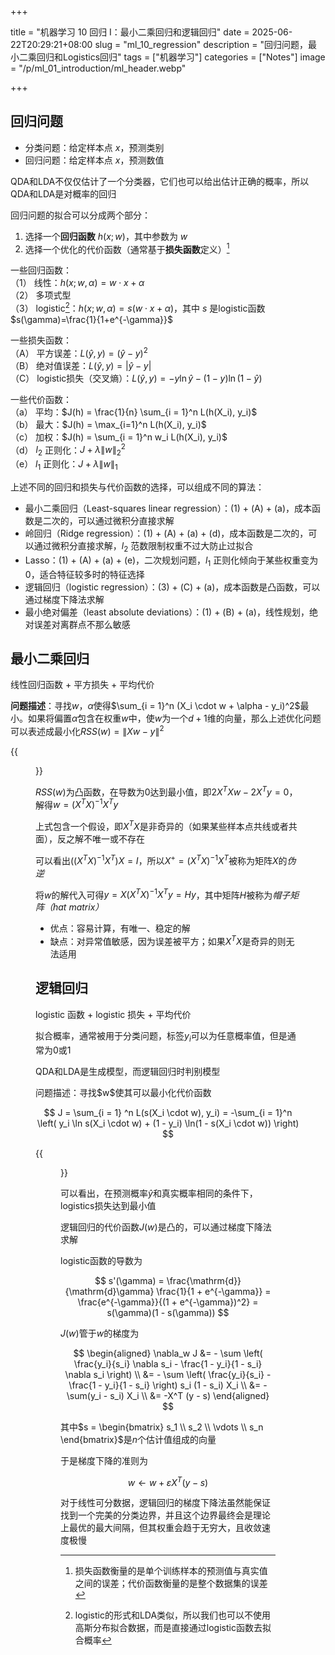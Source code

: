 +++

title = "机器学习 10 回归 I：最小二乘回归和逻辑回归"
date = 2025-06-22T20:29:21+08:00
slug = "ml_10_regression"
description = "回归问题，最小二乘回归和Logistics回归"
tags = ["机器学习"]
categories = ["Notes"]
image = "/p/ml_01_introduction/ml_header.webp"

+++

## 回归问题

- 分类问题：给定样本点 $x$，预测类别
- 回归问题：给定样本点 $x$，预测数值

QDA和LDA不仅仅估计了一个分类器，它们也可以给出估计正确的概率，所以QDA和LDA是对概率的回归

回归问题的拟合可以分成两个部分：

1. 选择一个**回归函数** $h(x;w)$，其中参数为 $w$
2. 选择一个优化的代价函数（通常基于**损失函数**定义）[^1]

一些回归函数：  
（1） 线性：$h(x;w,\alpha)=w\cdot x + \alpha$  
（2） 多项式型  
（3） logistic[^2]：$h(x;w,\alpha)=s(w\cdot x + \alpha)$，其中 $s$ 是logistic函数 $s(\gamma)=\frac{1}{1+e^{-\gamma}}$

一些损失函数：  
（A） 平方误差：$L(\hat{y}, y) = (\hat{y} - y)^2$  
（B） 绝对值误差：$L(\hat{y}, y) = |\hat{y} - y|$  
（C） logistic损失（交叉熵）：$L(\hat{y}, y) = -y \ln \hat{y} - (1 - y) \ln (1 - \hat{y})$

一些代价函数：  
（a） 平均：$J(h) = \frac{1}{n} \sum_{i = 1}^n L(h(X_i), y_i)$  
（b） 最大：$J(h) = \max_{i=1}^n L(h(X_i), y_i)$  
（c） 加权：$J(h) = \sum_{i = 1}^n w_i L(h(X_i), y_i)$  
（d） $l_2$ 正则化：$J + \lambda \|w\|_2^2$  
（e） $l_1$ 正则化：$J + \lambda \|w\|_1$

上述不同的回归和损失与代价函数的选择，可以组成不同的算法：

- 最小二乘回归（Least-squares linear regression）：(1) + (A) + (a)，成本函数是二次的，可以通过微积分直接求解
- 岭回归（Ridge regression）：(1) + (A) + (a) + (d)，成本函数是二次的，可以通过微积分直接求解，$l_2$ 范数限制权重不过大防止过拟合
- Lasso：(1) + (A) + (a) + (e)，二次规划问题，$l_1$ 正则化倾向于某些权重变为0，适合特征较多时的特征选择
- 逻辑回归（logistic regression）：(3) + (C) + (a)，成本函数是凸函数，可以通过梯度下降法求解
- 最小绝对偏差（least absolute deviations）：(1) + (B) + (a)，线性规划，绝对误差对离群点不那么敏感

## 最小二乘回归

线性回归函数 + 平方损失 + 平均代价

**问题描述**：寻找$w$，$\alpha$使得$\sum_{i = 1}^n (X_i \cdot w + \alpha - y_i)^2$最小。如果将偏置$\alpha$包含在权重$w$中，使$w$为一个$d+1$维的向量，那么上述优化问题可以表述成最小化$RSS(w) = \| X w - y \|^2$

{{<figure src="elfebiapeohphceccdmmh_lineregress.png" width=300 >}}

$RSS(w)$为凸函数，在导数为$0$达到最小值，即$2X^TXw - 2X^T y = 0$，解得$w = (X^T X)^{-1} X^T y$

上式包含一个假设，即$X^T X$是非奇异的（如果某些样本点共线或者共面），反之解不唯一或不存在

可以看出$((X^T X)^{-1} X^T)X=I$，所以$X^+ = (X^T X)^{-1} X^T$被称为矩阵$X$的*伪逆*

将$w$的解代入可得$y=X(X^T X)^{-1} X^T y = Hy$，其中矩阵$H$被称为*帽子矩阵（hat matrix）*

- 优点：容易计算，有唯一、稳定的解
- 缺点：对异常值敏感，因为误差被平方；如果$X^T X$是奇异的则无法适用

## 逻辑回归

logistic 函数 + logistic 损失 + 平均代价

拟合概率，通常被用于分类问题，标签$y_i$可以为任意概率值，但是通常为$0$或$1$

QDA和LDA是生成模型，而逻辑回归时判别模型

问题描述：寻找\$w\$使其可以最小化代价函数

$$
J = \sum_{i = 1} ^n L(s(X_i \cdot w), y_i) = -\sum_{i = 1}^n \left( y_i \ln s(X_i \cdot w) + (1 - y_i) \ln(1 - s(X_i \cdot w)) \right)
$$

{{<figure src="mgkmohcmgbfcdfmpjapkc_logloss.png" width=800 >}}

可以看出，在预测概率$\hat{y}$和真实概率相同的条件下，logistics损失达到最小值

逻辑回归的代价函数$J(w)$是凸的，可以通过梯度下降法求解

logistic函数的导数为

$$
s'(\gamma) = \frac{\mathrm{d}}{\mathrm{d}\gamma} \frac{1}{1 + e^{-\gamma}} = \frac{e^{-\gamma}}{(1 + e^{-\gamma})^2} = s(\gamma)(1 - s(\gamma))
$$

$J(w)$管于$w$的梯度为

$$
\begin{aligned}
\nabla_w J &= - \sum \left( \frac{y_i}{s_i} \nabla s_i - \frac{1 - y_i}{1 - s_i} \nabla s_i \right) \\
&= - \sum \left( \frac{y_i}{s_i} - \frac{1 - y_i}{1 - s_i} \right) s_i (1 - s_i) X_i \\
&= - \sum(y_i - s_i) X_i \\
&= -X^T (y - s)
\end{aligned}
$$

其中$s = \begin{bmatrix} s_1 \\ s_2 \\ \vdots \\ s_n \end{bmatrix}$是$n$个估计值组成的向量

于是梯度下降的准则为

$$
w \leftarrow w + \varepsilon X^T (y - s)
$$

对于线性可分数据，逻辑回归的梯度下降法虽然能保证找到一个完美的分类边界，并且这个边界最终会是理论上最优的最大间隔，但其权重会趋于无穷大，且收敛速度极慢

[^1]: 损失函数衡量的是单个训练样本的预测值与真实值之间的误差；代价函数衡量的是整个数据集的误差 &#x20;

[^2]: logistic的形式和LDA类似，所以我们也可以不使用高斯分布拟合数据，而是直接通过logistic函数去拟合概率
